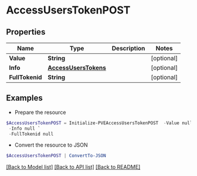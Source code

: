 # AccessUsersTokenPOST
## Properties

Name | Type | Description | Notes
------------ | ------------- | ------------- | -------------
**Value** | **String** |  | [optional] 
**Info** | [**AccessUsersTokens**](AccessUsersTokens.md) |  | [optional] 
**FullTokenid** | **String** |  | [optional] 

## Examples

- Prepare the resource
```powershell
$AccessUsersTokenPOST = Initialize-PVEAccessUsersTokenPOST  -Value null `
 -Info null `
 -FullTokenid null
```

- Convert the resource to JSON
```powershell
$AccessUsersTokenPOST | ConvertTo-JSON
```

[[Back to Model list]](../README.md#documentation-for-models) [[Back to API list]](../README.md#documentation-for-api-endpoints) [[Back to README]](../README.md)

